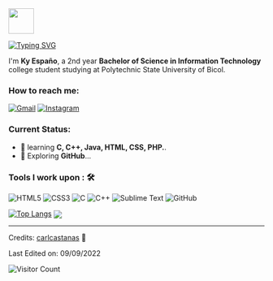 <!--
**Kaisunoo** is a ✨ _special_ ✨ repository because its `README.md` (this file) appears on your GitHub profile.

Here are some ideas to get you started:

- 🔭 I’m currently working on ...
- 🌱 I’m currently learning ...
- 👯 I’m looking to collaborate on ...
- 🤔 I’m looking for help with ...
- 💬 Ask me about ...
- 📫 How to reach me: ...
- 😄 Pronouns: ...
- ⚡ Fun fact: ...
-->
<img src="https://c.tenor.com/VpDBCcqCP0IAAAAC/dinosaur-pixel-art.gif" width="50"/> 

[![Typing SVG](https://readme-typing-svg.herokuapp.com?font=courier+prime&size=24&duration=7000&pause=1000&color=B994E6&background=2B2D3D00&width=435&lines=I'm+Kaisunoo;Learner+of+a+Trade;Information+Technology+Student;1%CE%9EX0-%E2%84%93)](https://git.io/typing-svg)

I'm **Ky Españo**, a 2nd year **Bachelor of Science in Information Technology** college student studying at Polytechnic State University of Bicol.<br>

### How to reach me:	
<a href="mailto: ky.espano@gmail.com"> <img alt="Gmail" src="https://img.shields.io/badge/ky.espano@gmail.com-D14836?style=for-the-badge&logo=gmail&logoColor=white"></a>
<a href="https://www.instagram.com/kaisuno.o/"> <img alt="Instagram" src="https://img.shields.io/badge/@kaisuno.o-%23E4405F.svg?style=for-the-badge&logo=Instagram&logoColor=white"></a>

### Current Status:

- 🌱 learning <strong>C, C++, Java, HTML, CSS, PHP.</strong>.
- 🤔 Exploring <strong>GitHub</strong>...

### Tools I work upon : 🛠

<img alt="HTML5" src="https://img.shields.io/badge/html5-%23E34F26.svg?style=for-the-badge&logo=html5&logoColor=white"/> <img alt="CSS3" src="https://img.shields.io/badge/css3-%231572B6.svg?style=for-the-badge&logo=css3&logoColor=white"/> <img alt="C" src="https://img.shields.io/badge/c-%2300599C.svg?style=for-the-badge&logo=c&logoColor=white"/> <img alt="C++" src="https://img.shields.io/badge/c++-%2300599C.svg?style=for-the-badge&logo=c%2B%2B&ogoColor=white"/> <img alt="Sublime Text" src="https://img.shields.io/badge/sublime_text-%23575757.svg?style=for-the-badge&logo=sublime-text&logoColor=important"/> <img alt="GitHub" src="https://img.shields.io/badge/github-%23121011.svg?style=for-the-badge&logo=github&logoColor=white"/>


[![Top Langs](https://github-readme-stats.vercel.app/api/top-langs/?username=kaisunoo&theme=dracula&color=B994E6&bg_color=2B2D3D&layout=compact)](https://github.com/anuraghazra/github-readme-stats)
<img align="center" src="https://activity-graph.herokuapp.com/graph?username=kaisunoo&theme=dracula&color=B994E6&bg_color=2B2D3D" />

-----
Credits: [carlcastanas](https://github.com/carlcastanas) 💪

Last Edited on: 09/09/2022

![Visitor Count](https://profile-counter.glitch.me/{er-roarr}/count.svg)

